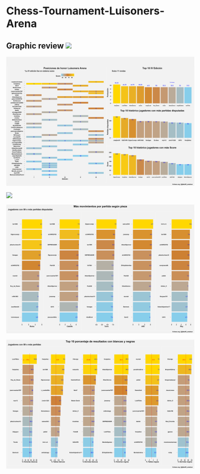 # Chess-Tournament-Luisoners-Arena
## **Graphic review** ![](https://github.com/aaant987/Chess-Tournament-Luisoners-Arena/blob/master/luisoners.R)

![](https://github.com/aaant987/Chess-Tournament-Luisoners-Arena/blob/master/pcuadrodehonor.png)

![](https://github.com/aaant987/Chess-Tournament-Luisoners-Arena/blob/master/pevolucion.png)

![](https://github.com/aaant987/Chess-Tournament-Luisoners-Arena/blob/master/pmovimientos.png)

![](https://github.com/aaant987/Chess-Tournament-Luisoners-Arena/blob/master/presultados_.png)





